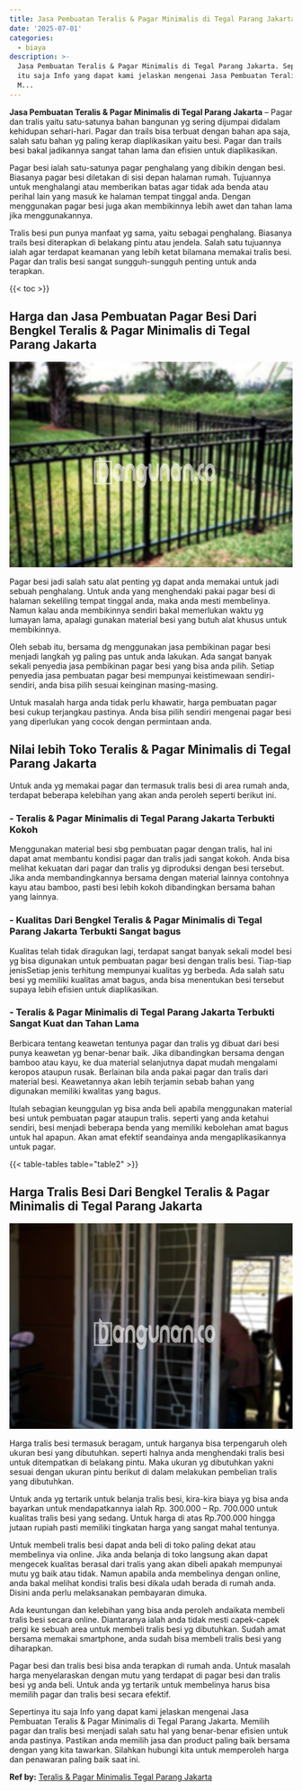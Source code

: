 ```yaml
---
title: Jasa Pembuatan Teralis & Pagar Minimalis di Tegal Parang Jakarta
date: '2025-07-01'
categories:
  - biaya
description: >-
  Jasa Pembuatan Teralis & Pagar Minimalis di Tegal Parang Jakarta. Sepertinya
  itu saja Info yang dapat kami jelaskan mengenai Jasa Pembuatan Teralis & Pagar
  M...
---
```


**Jasa Pembuatan Teralis & Pagar Minimalis di Tegal Parang Jakarta** – Pagar dan tralis yaitu satu-satunya bahan bangunan yg sering dijumpai didalam kehidupan sehari-hari. Pagar dan trails bisa terbuat dengan bahan apa saja, salah satu bahan yg paling kerap diaplikasikan yaitu besi. Pagar dan trails besi bakal jadikannya sangat tahan lama dan efisien untuk diaplikasikan.

Pagar besi ialah satu-satunya pagar penghalang yang dibikin dengan besi. Biasanya pagar besi diletakan di sisi depan halaman rumah. Tujuannya untuk menghalangi atau memberikan batas agar tidak ada benda atau perihal lain yang masuk ke halaman tempat tinggal anda. Dengan menggunakan pagar besi juga akan membikinnya lebih awet dan tahan lama jika menggunakannya.

Tralis besi pun punya manfaat yg sama, yaitu sebagai penghalang. Biasanya trails besi diterapkan di belakang pintu atau jendela. Salah satu tujuannya ialah agar terdapat keamanan yang lebih ketat bilamana memakai tralis besi. Pagar dan tralis besi sangat sungguh-sungguh penting untuk anda terapkan.

{{< toc >}}

## Harga dan Jasa Pembuatan Pagar Besi Dari Bengkel Teralis & Pagar Minimalis di Tegal Parang Jakarta

![Jasa Pembuatan Teralis & Pagar Minimalis di Tegal Parang Jakarta](/images/pagar-minimalis-murah-44.png)

Pagar besi jadi salah satu alat penting yg dapat anda memakai untuk jadi sebuah penghalang. Untuk anda yang menghendaki pakai pagar besi di halaman sekeliling tempat tinggal anda, maka anda mesti membelinya. Namun kalau anda membikinnya sendiri bakal memerlukan waktu yg lumayan lama, apalagi gunakan material besi yang butuh alat khusus untuk membikinnya.

Oleh sebab itu, bersama dg menggunakan jasa pembikinan pagar besi menjadi langkah yg paling pas untuk anda lakukan. Ada sangat banyak sekali penyedia jasa pembikinan pagar besi yang bisa anda pilih. Setiap penyedia jasa pembuatan pagar besi mempunyai keistimewaan sendiri-sendiri, anda bisa pilih sesuai keinginan masing-masing.

Untuk masalah harga anda tidak perlu khawatir, harga pembuatan pagar besi cukup terjangkau pastinya. Anda bisa pilih sendiri mengenai pagar besi yang diperlukan yang cocok dengan permintaan anda.

## Nilai lebih Toko Teralis & Pagar Minimalis di Tegal Parang Jakarta

Untuk anda yg memakai pagar dan termasuk tralis besi di area rumah anda, terdapat beberapa kelebihan yang akan anda peroleh seperti berikut ini.

### \- Teralis & Pagar Minimalis di Tegal Parang Jakarta Terbukti Kokoh

Menggunakan material besi sbg pembuatan pagar dengan tralis, hal ini dapat amat membantu kondisi pagar dan tralis jadi sangat kokoh. Anda bisa melihat kekuatan dari pagar dan tralis yg diproduksi dengan besi tersebut. Jika anda membandingkannya bersama dengan material lainnya contohnya kayu atau bamboo, pasti besi lebih kokoh dibandingkan bersama bahan yang lainnya.

### \- Kualitas Dari Bengkel Teralis & Pagar Minimalis di Tegal Parang Jakarta Terbukti Sangat bagus

Kualitas telah tidak diragukan lagi, terdapat sangat banyak sekali model besi yg bisa digunakan untuk pembuatan pagar besi dengan tralis besi. Tiap-tiap jenisSetiap jenis terhitung mempunyai kualitas yg berbeda. Ada salah satu besi yg memiliki kualitas amat bagus, anda bisa menentukan besi tersebut supaya lebih efisien untuk diaplikasikan.

### \- Teralis & Pagar Minimalis di Tegal Parang Jakarta Terbukti Sangat Kuat dan Tahan Lama

Berbicara tentang keawetan tentunya pagar dan tralis yg dibuat dari besi punya keawetan yg benar-benar baik. Jika dibandingkan bersama dengan bamboo atau kayu, ke dua material selanjutnya dapat mudah mengalami keropos ataupun rusak. Berlainan bila anda pakai pagar dan tralis dari material besi. Keawetannya akan lebih terjamin sebab bahan yang digunakan memiliki kwalitas yang bagus.

Itulah sebagian keunggulan yg bisa anda beli apabila menggunakan material besi untuk pembuatan pagar ataupun tralis. seperti yang anda ketahui sendiri, besi menjadi beberapa benda yang memiliki kebolehan amat bagus untuk hal apapun. Akan amat efektif seandainya anda mengaplikasikannya untuk pagar.

{{< table-tables table="table2" >}}

## Harga Tralis Besi Dari Bengkel Teralis & Pagar Minimalis di Tegal Parang Jakarta

![Jasa Pembuatan Teralis & Pagar Minimalis di Tegal Parang Jakarta](/images/teralis-minimalis-murah-33.png)

Harga tralis besi termasuk beragam, untuk harganya bisa terpengaruh oleh ukuran besi yang dibutuhkan. seperti halnya anda menghendaki tralis besi untuk ditempatkan di belakang pintu. Maka ukuran yg dibutuhkan yakni sesuai dengan ukuran pintu berikut di dalam melakukan pembelian tralis yang dibutuhkan.

Untuk anda yg tertarik untuk belanja tralis besi, kira-kira biaya yg bisa anda bayarkan untuk mendapatkannya ialah Rp. 300.000 – Rp. 700.000 untuk kualitas tralis besi yang sedang. Untuk harga di atas Rp.700.000 hingga jutaan rupiah pasti memiliki tingkatan harga yang sangat mahal tentunya.

Untuk membeli tralis besi dapat anda beli di toko paling dekat atau membelinya via online. Jika anda belanja di toko langsung akan dapat mengecek kualitas berasal dari tralis yang akan dibeli apakah mempunyai mutu yg baik atau tidak. Namun apabila anda membelinya dengan online, anda bakal melihat kondisi tralis besi dikala udah berada di rumah anda. Disini anda perlu melaksanakan pembayaran dimuka.

Ada keuntungan dan kelebihan yang bisa anda peroleh andaikata membeli tralis besi secara online. Diantaranya ialah anda tidak mesti capek-capek pergi ke sebuah area untuk membeli tralis besi yg dibutuhkan. Sudah amat bersama memakai smartphone, anda sudah bisa membeli tralis besi yang diharapkan.

Pagar besi dan tralis besi bisa anda terapkan di rumah anda. Untuk masalah harga menyelaraskan dengan mutu yang terdapat di pagar besi dan tralis besi yg anda beli. Untuk anda yg tertarik untuk membelinya harus bisa memilih pagar dan tralis besi secara efektif.

Sepertinya itu saja Info yang dapat kami jelaskan mengenai Jasa Pembuatan Teralis & Pagar Minimalis di Tegal Parang Jakarta. Memilih pagar dan tralis besi menjadi salah satu hal yang benar-benar efisien untuk anda pastinya. Pastikan anda memilih jasa dan product paling baik bersama dengan yang kita tawarkan. Silahkan hubungi kita untuk memperoleh harga dan penawaran paling baik saat ini.

**Ref by:** [Teralis & Pagar Minimalis Tegal Parang Jakarta](https://id.wikipedia.org/wiki/Teralis)
